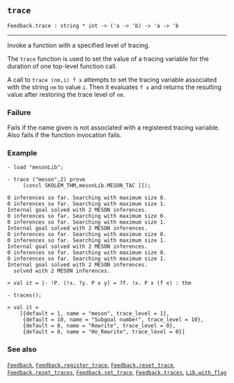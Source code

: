 ## `trace`

``` hol4
Feedback.trace : string * int -> ('a -> 'b) -> 'a -> 'b
```

------------------------------------------------------------------------

Invoke a function with a specified level of tracing.

The `trace` function is used to set the value of a tracing variable for
the duration of one top-level function call.

A call to `trace (nm,i) f x` attempts to set the tracing variable
associated with the string `nm` to value `i`. Then it evaluates `f x`
and returns the resulting value after restoring the trace level of `nm`.

### Failure

Fails if the name given is not associated with a registered tracing
variable. Also fails if the function invocation fails.

### Example

``` hol4
- load "mesonLib";

- trace ("meson",2) prove
     (concl SKOLEM_THM,mesonLib.MESON_TAC []);

0 inferences so far. Searching with maximum size 0.
0 inferences so far. Searching with maximum size 1.
Internal goal solved with 2 MESON inferences.
0 inferences so far. Searching with maximum size 0.
0 inferences so far. Searching with maximum size 1.
Internal goal solved with 2 MESON inferences.
0 inferences so far. Searching with maximum size 0.
0 inferences so far. Searching with maximum size 1.
Internal goal solved with 2 MESON inferences.
0 inferences so far. Searching with maximum size 0.
0 inferences so far. Searching with maximum size 1.
Internal goal solved with 2 MESON inferences.
  solved with 2 MESON inferences.

> val it = |- !P. (!x. ?y. P x y) = ?f. !x. P x (f x) : thm

- traces();

> val it =
    [{default = 1, name = "meson", trace_level = 1},
     {default = 10, name = "Subgoal number", trace_level = 10},
     {default = 0, name = "Rewrite", trace_level = 0},
     {default = 0, name = "Ho_Rewrite", trace_level = 0}]
```

### See also

[`Feedback`](#Feedback),
[`Feedback.register_trace`](#Feedback.register_trace),
[`Feedback.reset_trace`](#Feedback.reset_trace),
[`Feedback.reset_traces`](#Feedback.reset_traces),
[`Feedback.set_trace`](#Feedback.set_trace),
[`Feedback.traces`](#Feedback.traces), [`Lib.with_flag`](#Lib.with_flag)
